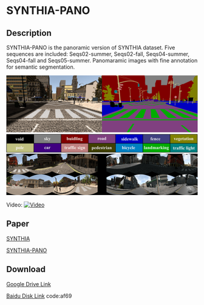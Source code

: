 # SYNTHIA-PANO

## Description

SYNTHIA-PANO is the panoramic version of SYNTHIA dataset. Five sequences are included: Seqs02-summer, Seqs02-fall, Seqs04-summer, Seqs04-fall and Seqs05-summer.
Panomaramic images with fine annotation for semantic segmentation.

![Label](pics/label.png)
![Examples](pics/dataset5.png)

Video:
[![Video](https://img.youtube.com/vi/--Mhldpd6nI/0.jpg)](https://youtu.be/--Mhldpd6nI)

## Paper

[SYNTHIA](https://ieeexplore.ieee.org/document/7780721)

[SYNTHIA-PANO](https://arxiv.org/abs/1909.00532)

## Download
[Google Drive Link](https://drive.google.com/drive/folders/1loj19uFyDOQDYI1xwWM6FameR_fUxJnQ?usp=drive_link)

[Baidu Disk Link](https://pan.baidu.com/s/13f9Xuz8lHUehrPtmvAq3Dw?pwd=af69) code:af69 
